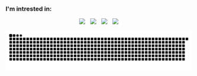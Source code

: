 <h3>I'm intrested in:</h3>
<p align="center">
  <img src="https://i.sstatic.net/6rc0x.gif" width="150" style="margin-right:10px;" />
  <img src="https://www.scaler.com/topics/images/computer-vision-importance.gif" width="150" style="margin-right:10px;" />
  <img src="https://miro.medium.com/v2/resize:fit:1050/0*HQ7WKolP9iEr0z6x.gif" width="150" style="margin-right:10px;" />
  <img src="https://hackaday.com/wp-content/uploads/2024/11/LLM-Anim-visualization.gif" width="150" hight="300" />
</p>

<p align="center">
  <picture>
    <source media="(prefers-color-scheme: dark)" srcset="https://github.com/MouhebAbdelhafidh/MouhebAbdelhafidh/blob/output/github-snake-dark.svg">
    <source media="(prefers-color-scheme: light)" srcset="https://github.com/MouhebAbdelhafidh/MouhebAbdelhafidh/blob/output/github-snake.svg">
    <img alt="GitHub Contribution Snake" src="https://github.com/MouhebAbdelhafidh/MouhebAbdelhafidh/blob/output/github-snake.svg" />
  </picture>
</p>
